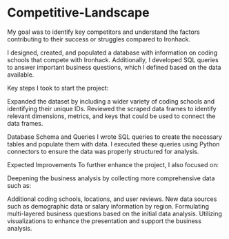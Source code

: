 # Competitive-Landscape
My goal was to identify key competitors and understand the factors contributing to their success or struggles compared to Ironhack.

I designed, created, and populated a database with information on coding schools that compete with Ironhack. Additionally, I developed SQL queries to answer important business questions, which I defined based on the data available.

Key steps I took to start the project:

Expanded the dataset by including a wider variety of coding schools and identifying their unique IDs.
Reviewed the scraped data frames to identify relevant dimensions, metrics, and keys that could be used to connect the data frames.

Database Schema and Queries
I wrote SQL queries to create the necessary tables and populate them with data. I executed these queries using Python connectors to ensure the data was properly structured for analysis.

Expected Improvements
To further enhance the project, I also focused on:

Deepening the business analysis by collecting more comprehensive data such as:

Additional coding schools, locations, and user reviews.
New data sources such as demographic data or salary information by region.
Formulating multi-layered business questions based on the initial data analysis.
Utilizing visualizations to enhance the presentation and support the business analysis.

